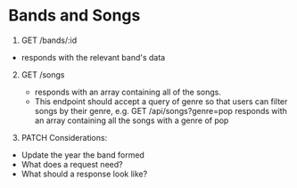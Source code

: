 # Bands and Songs

1. GET /bands/:id

-   responds with the relevant band's data

2. GET /songs

    - responds with an array containing all of the songs.
    - This endpoint should accept a query of genre so that users can filter songs by their genre, e.g. GET /api/songs?genre=pop responds with an array containing all the songs with a genre of pop

3. PATCH
   Considerations:​

-   Update the year the band formed
-   What does a request need?
-   What should a response look like?
